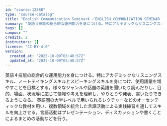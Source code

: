 ```yaml
---
id: "course:12888"
type: "course-catalog"
title: "English Communication SeminarⅡ ／ENGLISH COMMUNICATION SEMINAR II"
summary: "英語４技能の総合的な運用能力を身につける。特にアカデミックなリスニングスキル、ノートテイキングスキルとスピーキングスキルを身につけ、使用語彙を増やすことを目標とする。様々なジャンルや話題の英語を聞いたり読んだりし、目的、場面、状況等に応じて…"
tags: []
campus: ""
credits: 2
instructors: []
license: "CC-BY-4.0"
version:
  created_at: "2025-10-09T03:48:57Z"
  updated_at: "2025-10-09T03:48:57Z"
---
```

英語４技能の総合的な運用能力を身につける。特にアカデミックなリスニングスキル、ノートテイキングスキルとスピーキングスキルを身につけ、使用語彙を増やすことを目標とする。様々なジャンルや話題の英語を聞いたり読んだりし、目的、場面、状況等に応じて情報や考えを理解し、やりとりや発表、書いたりできるようになる。 英語圏の大学レベルで用いられるレクチャーなどのオーセンティックな教材を用い、複数領域を統合した言語活動による実践練習を通してスキルを向上させる。言語活動はプレゼンテーション、ディスカッションや書くことによるまとめの活動などを行う。
